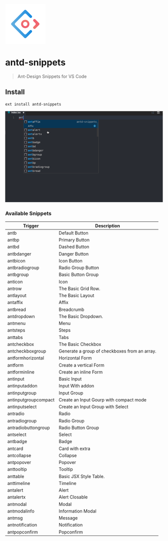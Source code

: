 [![Ant Design](images/icon.png)](https://ant.design/)

# antd-snippets

> Ant-Design Snippets for VS Code

## Install

```sh
ext install antd-snippets
```

[![Ant Design](images/preview.gif)](###)


### Available Snippets

Trigger | Description
--- | ---
antb | Default Button
antbp | Primary Button
antbd | Dashed Button
antbdanger | Danger Button
antbicon | Icon Button
antbradiogroup | Radio Group Button
antbgroup | Basic Button Group
anticon | Icon
antrow | The Basic Grid Row.
antlayout | The Basic Layout
antaffix | Affix
antbread | Breadcrumb
antdropdown | The Basic Dropdown.
antmenu | Menu
antsteps | Steps
anttabs | Tabs
antcheckbox | The Basic Checkbox
antcheckboxgroup | Generate a group of checkboxes from an array.
antformhorizontal | Horizontal Form
antform | Create a vertical Form
antforminline | Create an inline Form
antinput | Basic Input
antinputaddon | Input With addon
antinputgroup | Input Group
antinputgroupcompact | Create an Input Gourp with compact mode
antinputselect | Create an Input Group with Select 
antradio | Radio
antradiogroup | Radio Group
antradiobuttongroup | Radio Button Group
antselect | Select
antbadge | Badge
antcard | Card with extra
antcollapse | Collapse
antpopover | Popover
anttooltip | Tooltip
anttable | Basic JSX Style Table. 
anttimeline | Timeline
antalert | Alert
antalertx | Alert Closable
antmodal | Modal
antmodalinfo | Information Modal
antmsg | Message
antnotification | Notification
antpopconfirm | Popconfirm

